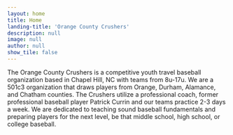 ```yaml
---
layout: home
title: Home
landing-title: 'Orange County Crushers'
description: null
image: null
author: null
show_tile: false
---
```


The Orange County Crushers is a competitive youth travel baseball organization based in Chapel Hill, NC with teams from 8u-17u.  We are a 501c3 organization that draws players from Orange, Durham, Alamance, and Chatham counties. The Crushers utilize a professional coach, former professional baseball player Patrick Currin and our teams practice 2-3 days a week.  We are dedicated to teaching sound baseball fundamentals and preparing players for the next level, be that middle school, high school, or college baseball.
